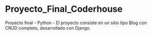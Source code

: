 # Proyecto_Final_Coderhouse
Proyecto final - Python - El proyecto consiste en un sitio tipo Blog con CRUD completo, desarrollado con Django.
